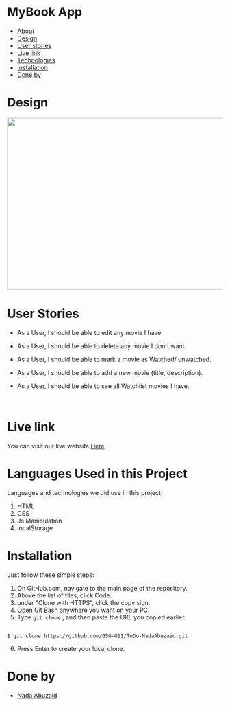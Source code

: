 # MyBook App <span id="about"></span>

- [About](#about)
- [Design](#design)
- [User stories](#Stories)
- [Live link](#live)
- [Technologies](#technologies)
- [Installation](#clone)
- [Done by](#team)

# Design <span id="design"></span>
<img  style="width:630px; height:400px"  src="https://j.top4top.io/p_2218isdcl1.jpg">

<br>

# User Stories <span id="Stories"></span>

- As a User, I should be able to edit any movie I have.

- As a User, I should be able to delete any movie I don't want.

- As a User, I should be able to mark a movie as Watched/ unwatched.

- As a User, I should be able to add a new movie (title, description).

- As a User, I should be able to see all Watchlist movies I have.

<br>

# Live link <span id="live"></span>

You can visit our live website [Here](https://gsg-g11.github.io/ToDo-NadaAbuzaid/).
<br>


# Languages Used in this Project <span id="technologies"></span>

Languages and technologies we did use in this project:

1. HTML
2. CSS
3. Js Manipulation
4. localStorage
   <br>

# Installation <span id="clone"></span>

Just follow these simple steps:

1. On GitHub.com, navigate to the main page of the repository.
1. Above the list of files, click Code.
1. under "Clone with HTTPS", click the copy sign.
1. Open Git Bash anywhere you want on your PC.
1. Type `git clone` , and then paste the URL you copied earlier.

```

$ git clone https://github.com/GSG-G11/ToDo-NadaAbuzaid.git

```

6. Press Enter to create your local clone.
   <br>

# Done by <span id="team"></span>

- [Nada Abuzaid](https://github.com/nadabassam)
